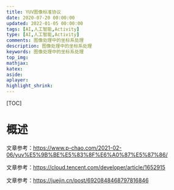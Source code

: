 ```yaml
---
title: YUV图像标准协议
date: 2020-07-20 00:00:00
updated: 2022-01-05 00:00:00
tags: [AI,人工智能,Activity]
type: [AI,人工智能,Activity]
comments: 图像处理中的坐标系处理
description: 图像处理中的坐标系处理
keywords: 图像处理中的坐标系处理
top_img:
mathjax:
katex:
aside:
aplayer:
highlight_shrink:
---
```


[TOC]

# 概述

文章参考：https://www.p-chao.com/2021-02-06/yuv%E5%9B%BE%E5%83%8F%E6%A0%87%E5%87%86/

文章参考：https://cloud.tencent.com/developer/article/1652915

文章参考：https://juejin.cn/post/6920848468797816846

